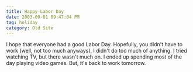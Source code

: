 ```yaml
---
title: Happy Labor Day
date: 2003-09-01 09:47:04 PM
tag: holiday
category: Old Site
---
```


I hope that everyone had a good Labor Day. Hopefully, you didn't have to work (well, not too much anyways). I didn't do too much of anything. I tried watching TV, but there wasn't much on. I ended up spending most of the day playing video games. But, it's back to work tomorrow.